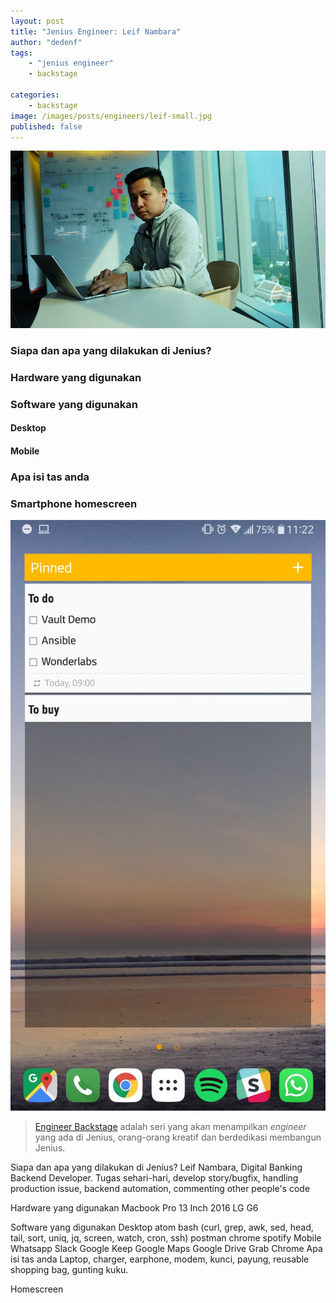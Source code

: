```yaml
---
layout: post
title: "Jenius Engineer: Leif Nambara"
author: "dedenf"
tags:
    - "jenius engineer"
    - backstage

categories: 
    - backstage
image: /images/posts/engineers/leif-small.jpg
published: false
---
```


[![Leif Nambara](/images/posts/engineers/leif-small.jpg)](/images/posts/engineers/leif-large.jpg)

### Siapa dan apa yang dilakukan di Jenius?

<!-- more -->
### Hardware yang digunakan

### Software yang digunakan
#### Desktop

#### Mobile

### Apa isi tas anda

### Smartphone homescreen
[![Leif Nambara homescreen](/images/posts/engineers/leif-hs-small.jpg)](/images/posts/engineers/leif-hs-large.jpg)


>[Engineer Backstage](/categories/engineer/) adalah seri yang akan menampilkan _engineer_  yang ada di Jenius, orang-orang kreatif dan berdedikasi membangun Jenius.


Siapa dan apa yang dilakukan di Jenius?
Leif Nambara, Digital Banking Backend Developer. Tugas sehari-hari, develop story/bugfix, handling production issue, backend automation, commenting other people's code

Hardware yang digunakan
Macbook Pro 13 Inch 2016
LG G6

Software yang digunakan
Desktop
atom
bash (curl, grep, awk, sed, head, tail, sort, uniq, jq, screen, watch, cron, ssh)
postman
chrome
spotify
Mobile
Whatsapp
Slack
Google Keep
Google Maps
Google Drive
Grab
Chrome
Apa isi tas anda
Laptop, charger, earphone, modem, kunci, payung, reusable shopping bag, gunting kuku.

Homescreen